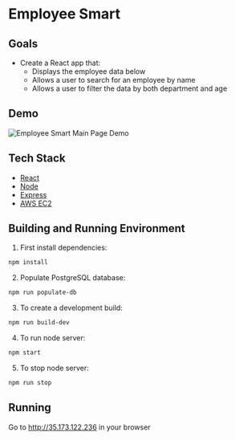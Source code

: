 # Employee Smart

## Goals
- Create a React app that:
	+ Displays the employee data below
	+ Allows a user to search for an employee by name
	+ Allows a user to filter the data by both department and age

## Demo

![Employee Smart Main Page Demo](readme_assets/main.gif)

## Tech Stack
* [React](https://reactjs.org)
* [Node](https://nodejs.org/en)
* [Express](https://expressjs.com)
* [AWS EC2](https://aws.amazon.com/)

## Building and Running Environment

1. First install dependencies:

```sh
npm install
```

2. Populate PostgreSQL database:

```sh
npm run populate-db
```

3. To create a development build:

```sh
npm run build-dev
```

4. To run node server:

```sh
npm start
```

5. To stop node server:

```sh
npm run stop
```

## Running

Go to http://35.173.122.236 in your browser